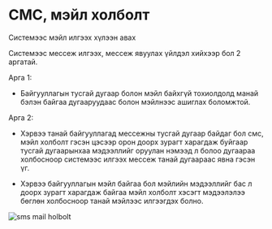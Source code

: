# СМС, мэйл холболт

Системээс мэйл илгээх хүлээн авах

Системээс мессеж илгээх, мессеж явуулах үйлдэл хийхээр бол 2 аргатай.

Арга 1:

- Байгууллагын тусгай дугаар болон мэйл байхгүй тохиолдолд манай бэлэн байгаа дугааруудаас болон мэйлнээс ашиглах боломжтой.

Арга 2:

- Хэрвээ танай байгууллагад мессежны тусгай дугаар байдаг бол смс, мэйл холболт гэсэн цэсээр орон доорх зурагт харагдаж буйгаар тусгай дугаарынхаа мэдээллийг оруулан нэмээд л болоо дугаараа холбосноор системээс илгээх мессеж танай дугаараас явна гэсэн үг.

- Хэрвээ байгууллагын мэйл байгаа бол мэйлийн мэдээллийг бас л доорх зурагт харагдаж байгаа мэйл холболт хэсэгт мэдээлэлээ бөглөн холбосноор танай мэйлээс илгээгдэх болно.

![sms mail holbolt](/img/connect-sms-mail.png)
